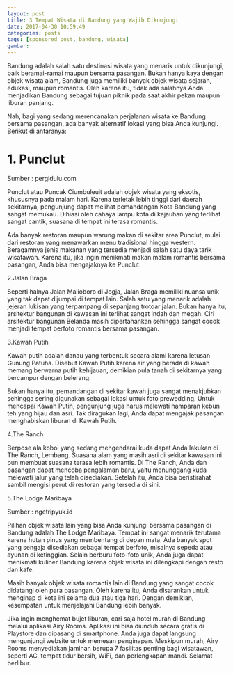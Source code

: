 ```yaml
---
layout: post
title: 3 Tempat Wisata di Bandung yang Wajib Dikunjungi
date: 2017-04-30 10:59:49
categories: posts
tags: [sponsored post, bandung, wisata]
gambar: 
---
```


Bandung adalah salah satu destinasi wisata yang menarik untuk dikunjungi, baik beramai-ramai maupun bersama pasangan. Bukan hanya kaya dengan objek wisata alam, Bandung juga memiliki banyak objek wisata sejarah, edukasi, maupun romantis. Oleh karena itu, tidak ada salahnya Anda menjadikan Bandung sebagai tujuan piknik pada saat akhir pekan maupun liburan panjang.

Nah, bagi yang sedang merencanakan perjalanan wisata ke Bandung bersama pasangan, ada banyak alternatif lokasi yang bisa Anda kunjungi. Berikut di antaranya:

# 1. Punclut

Sumber : pergidulu.com

Punclut atau Puncak Ciumbuleuit adalah objek wisata yang eksotis, khususnya pada malam hari. Karena terletak lebih tinggi dari daerah sekitarnya, pengunjung dapat melihat pemandangan Kota Bandung yang sangat memukau. Dihiasi oleh cahaya lampu kota di kejauhan yang terlihat sangat cantik, suasana di tempat ini terasa romantis. 

Ada banyak restoran maupun warung makan di sekitar area Punclut, mulai dari restoran yang menawarkan menu tradisional hingga western. Beragamnya jenis makanan yang tersedia menjadi salah satu daya tarik wisatawan. Karena itu, jika ingin menikmati makan malam romantis bersama pasangan, Anda bisa mengajaknya ke Punclut.

2.Jalan Braga

Seperti halnya Jalan Malioboro di Jogja, Jalan Braga memiliki nuansa unik yang tak dapat dijumpai di tempat lain. Salah satu yang menarik adalah jejeran lukisan yang terpampang di sepanjang trotoar jalan. Bukan hanya itu, arsitektur bangunan di kawasan ini terlihat sangat indah dan megah. Ciri arsitektur bangunan Belanda masih dipertahankan sehingga sangat cocok menjadi tempat berfoto romantis bersama pasangan.

3.Kawah Putih

Kawah putih adalah danau yang terbentuk secara alami karena letusan Gunung Patuha. Disebut Kawah Putih karena air yang berada di kawah memang berwarna putih kehijauan, demikian pula tanah di sekitarnya yang bercampur dengan belerang. 

Bukan hanya itu, pemandangan di sekitar kawah juga sangat menakjubkan sehingga sering digunakan sebagai lokasi untuk foto prewedding. Untuk mencapai Kawah Putih, pengunjung juga harus melewati hamparan kebun teh yang hijau dan asri. Tak diragukan lagi, Anda dapat mengajak pasangan menghabiskan liburan di Kawah Putih.

4.The Ranch

Berpose ala koboi yang sedang mengendarai kuda dapat Anda lakukan di The Ranch, Lembang. Suasana alam yang masih asri di sekitar kawasan ini pun membuat suasana terasa lebih romantis. Di The Ranch, Anda dan pasangan dapat mencoba pengalaman baru, yaitu menunggang kuda melewati jalur yang telah disediakan. Setelah itu, Anda bisa beristirahat sambil mengisi perut di restoran yang tersedia di sini.

5.The Lodge Maribaya

Sumber : ngetripyuk.id

Pilihan objek wisata lain yang bisa Anda kunjungi bersama pasangan di Bandung adalah The Lodge Maribaya. Tempat ini sangat menarik terutama karena hutan pinus yang membentang di depan mata. Ada banyak spot yang sengaja disediakan sebagai tempat berfoto, misalnya sepeda atau ayunan di ketinggian. Selain berburu foto-foto unik, Anda juga dapat menikmati kuliner Bandung karena objek wisata ini dilengkapi dengan resto dan kafe. 

Masih banyak objek wisata romantis lain di Bandung yang sangat cocok didatangi oleh para pasangan. Oleh karena itu, Anda disarankan untuk menginap di kota ini selama dua atau tiga hari. Dengan demikian, kesempatan untuk menjelajahi Bandung lebih banyak.

Jika ingin menghemat bujet liburan, cari saja hotel murah di Bandung melalui aplikasi Airy Rooms. Aplikasi ini bisa diunduh secara gratis di Playstore dan dipasang di smartphone. Anda juga dapat langsung mengunjungi website untuk memesan penginapan. Meskipun murah, Airy Rooms menyediakan jaminan berupa 7 fasilitas penting bagi wisatawan, seperti AC, tempat tidur bersih, WiFi, dan perlengkapan mandi. Selamat berlibur.